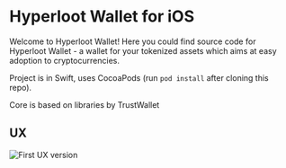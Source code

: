 # Hyperloot Wallet for iOS

Welcome to Hyperloot Wallet! 
Here you could find source code for Hyperloot Wallet - a wallet for your tokenized assets which aims at easy adoption to cryptocurrencies.

Project is in Swift, uses CocoaPods (run ```pod install``` after cloning this repo).

Core is based on libraries by TrustWallet

## UX 
![First UX version](https://raw.githubusercontent.com/hyperloot/hyperloot-ios-wallet/master/hyperloot-wallet-UX.png)
